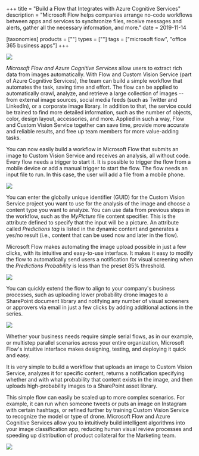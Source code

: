 +++
title = "Build a Flow that Integrates with Azure Cognitive Services"
description = "Microsoft Flow helps companies arrange no-code workflows between apps and services to synchronize files, receive messages and alerts, gather all the necessary information, and more."
date = 2019-11-14

[taxonomies]
products = [""]
types = [""]
tags = ["microsoft flow", "office 365 business apps"]
+++

![](https://o365hq.com/images/609.jpg)

*Microsoft Flow and Azure Cognitive Services* allow users to extract
rich data from images automatically. With Flow and Custom Vision Service
(part of Azure Cognitive Services), the team can build a simple workflow
that automates the task, saving time and effort. The flow can be applied
to automatically crawl, analyze, and retrieve a large collection of
images -- from external image sources, social media feeds (such as Twitter
and LinkedIn), or a corporate image library. In addition to that, the
service could be trained to find more detailed information, such as the
number of objects, color, design layout, accessories, and more. Applied
in such a way, Flow and Custom Vision Service together can save time,
provide more accurate and reliable results, and free up team members for
more value-adding tasks.

You can now easily build a workflow in Microsoft Flow that submits an
image to Custom Vision Service and receives an analysis, all without
code. Every flow needs a trigger to start it. It is possible to trigger
the flow from a mobile device or add a manual trigger to start the flow.
The flow needs an input file to run. In this case, the user will add a
file from a mobile phone.

![](https://o365hq.com/images/605.png)

You can enter the globally unique identifier (GUID) for the
Custom Vision Service project you want to use for the analysis of the
image and choose a content type you want to analyze. You can use data
from previous steps in the workflow, such as the *MyPicture* file
content specifier. This is the attribute defined to specify that the input
will be a picture. An attribute called *Predictions tag* is listed in
the dynamic content and generates a yes/no result (i.e., content that can
be used now and later in the flow).

Microsoft Flow makes automating the image upload possible in just a few
clicks, with its intuitive and easy-to-use interface. It makes it easy
to modify the flow to automatically send users a notification for visual
screening when the *Predictions Probability* is less than the preset 85%
threshold.

![](https://o365hq.com/images/606.png)

You can quickly extend the flow to align to your company's business
processes, such as uploading lower probability drone images to a
SharePoint document library and notifying any number of visual screeners
or approvers via email in just a few clicks by adding additional actions
in the series.

![](https://o365hq.com/images/607.png)

Whether your business needs require simple serial flows, as in our
example, or multistep parallel scenarios across your entire
organization, Microsoft Flow's intuitive interface makes designing,
testing, and deploying it quick and easy.

It is very simple to build a workflow that uploads an image to Custom
Vision Service, analyzes it for specific content, returns a notification
specifying whether and with what probability that content exists in the
image, and then uploads high-probability images to a SharePoint asset
library.

This simple flow can easily be scaled up to more complex scenarios. For
example, it can run when someone tweets or puts an image on Instagram
with certain hashtags, or refined further by training Custom Vision
Service to recognize the model or type of drone. Microsoft Flow and
Azure Cognitive Services allow you to intuitively build intelligent
algorithms into your image classification app, reducing human visual
review processes and speeding up distribution of product collateral for
the Marketing team.

![](https://o365hq.com/images/608.png)
